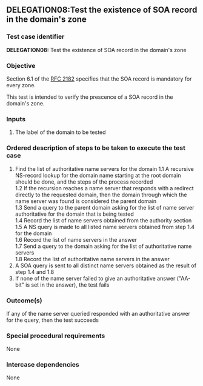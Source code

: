 ## DELEGATION08:Test the existence of SOA record in the domain's zone

### Test case identifier

**DELEGATION08:** Test the existence of SOA record in the domain's zone 

### Objective

Section 6.1 of the [RFC 2182](http://tools.ietf.org/html/rfc2182) specifies that the SOA record is mandatory for every zone. 

This test is intended to verify the prescence of a SOA record in the domain's zone.

### Inputs

1. The label of the domain to be tested

### Ordered description of steps to be taken to execute the test case

1. Find the list of authoritative name servers for the domain
1.1 A recursive NS-record lookup for the domain name starting at the root domain should be done, and the steps of the process recorded <br/>
1.2 If the recursion reaches a name server that responds with a redirect directly to the requested domain, then the domain through which the name server was found is considered the parent domain <br/>
1.3 Send a query to the parent domain asking for the list of name server authoritative for the domain that is being tested <br/>
1.4 Record the list of name servers obtained from the authority section <br/>1.5 A NS query is made to all listed name servers obtained from step 1.4 for the domain <br/>
1.6 Record the list of name servers in the answer <br/>
1.7  Send a query to the domain asking for the list of authoritative name servers <br/>
1.8 Record the list of authoritative name servers in the answer <br/>
2. A SOA query is sent to all distinct name servers obtained as the result of step 1.4 and 1.8
3. If none of the name server failed to give an authoritative answer ("AA-bit" is set in the answer), the test fails

### Outcome(s)

If any of the name server queried responded with an authoritative answer for the query, then the test succeeds

### Special procedural requirements

None

### Intercase dependencies

None
